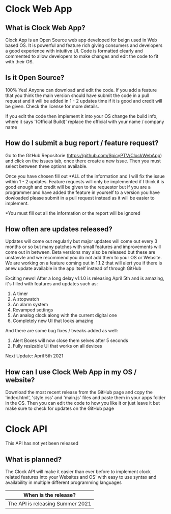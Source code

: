 # Clock Web App

## What is Clock Web App?

Clock App is an Open Source web app developed for beign used in Web based OS. It is powerful and feature rich giving consumers and developers a good experience with intuitive UI. Code is formatted clearly and commented to allow developers to make changes and edit the code to fit with their OS.

## Is it Open Source?

100% Yes! Anyone can download and edit the code. If you add a feature that you think the main version should have submit the code in a pull request and it will be added in 1 - 2 updates time if it is good and credit will be given. Check the license for more details.

If you edit the code then implement it into your OS change the build info, where it says '(Official Build)' replace the official with your name / company name 

## How do I submit a bug report / feature request?

Go to the GitHub Repositorie (https://github.com/SpicyPTV/ClockWebApp) and click on the issues tab, once there create a new issue. Then you must select between three options available.

Once you have chosen fill out *ALL of the information and I will fix the issue within 1 - 2 updates. Feature requests will only be implemented if I think it is good enough and credit will be given to the requestor but if you are a programmer and have added the feature in yourself to a version you have dowloaded please submit in a pull request instead as it will be easier to implement.

*You must fill out all the information or the report will be ignored

## How often are updates released?

Updates will come out regularly but major updates will come out every 3 months or so but many patches with small features and improvements will come out in between. Beta versions may also be released but these are unstavvle and we recommend you do not add them to your OS or Website. We are working on a feature coming out in 1.1.2 that will alert you if there is anew update available in the app itself instead of through GitHub

Exciting news! After a long delay v1.1.0 is releasing April 5th and is amazing, it's filled with features and updates such as:
1. A timer
2. A stopwatch
3. An alarm system
4. Revamped settings
5. An analog clock along with the current digital one
6. Completely new UI that looks amazing

And there are some bug fixes / tweaks added as well:

1. Alert Boxes will now close them selves after 5 seconds
2. Fully resizable UI that works on all devices

Next Update: April 5th 2021

## How can I use Clock Web App in my OS / website?

Download the most recent release from the GitHub page and copy the 'index.html', 'style.css' and 'main.js' files and paste them in your apps folder in the OS. Then you can edit the code to how you like it or just leave it but make sure to check for updates on the GitHub page

# Clock API

This API has not yet been released

## What is planned? 

The Clock API will make it easier than ever before to implement clock related features into your Websites and OS' with easy to use syntax and availability in multiple different programming languages

| When is the release?             |
| ----------------------------------
| The API is releasing Summer 2021 |
